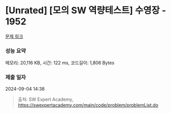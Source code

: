 # [Unrated] [모의 SW 역량테스트] 수영장 - 1952 

[문제 링크](https://swexpertacademy.com/main/code/problem/problemDetail.do?contestProbId=AV5PpFQaAQMDFAUq) 

### 성능 요약

메모리: 20,116 KB, 시간: 122 ms, 코드길이: 1,806 Bytes

### 제출 일자

2024-09-04 14:38



> 출처: SW Expert Academy, https://swexpertacademy.com/main/code/problem/problemList.do